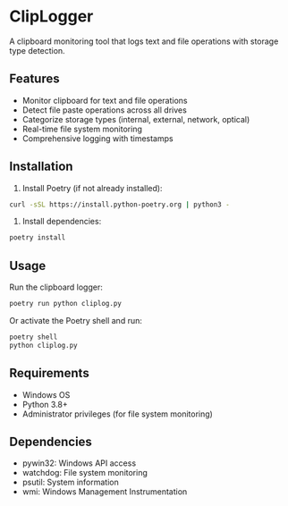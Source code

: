 # ClipLogger

A clipboard monitoring tool that logs text and file operations with storage type detection.

## Features

- Monitor clipboard for text and file operations
- Detect file paste operations across all drives
- Categorize storage types (internal, external, network, optical)
- Real-time file system monitoring
- Comprehensive logging with timestamps

## Installation

1. Install Poetry (if not already installed):

```bash
curl -sSL https://install.python-poetry.org | python3 -
```

1. Install dependencies:

```bash
poetry install
```

## Usage

Run the clipboard logger:

```bash
poetry run python cliplog.py
```

Or activate the Poetry shell and run:

```bash
poetry shell
python cliplog.py
```

## Requirements

- Windows OS
- Python 3.8+
- Administrator privileges (for file system monitoring)

## Dependencies

- pywin32: Windows API access
- watchdog: File system monitoring
- psutil: System information
- wmi: Windows Management Instrumentation
